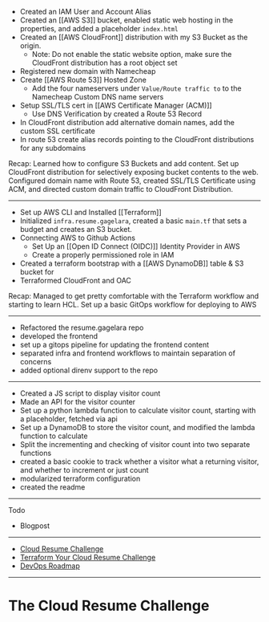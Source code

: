 - Created an IAM User and Account Alias
- Created an [[AWS S3]] bucket, enabled static web hosting in the properties, and added a placeholder `index.html`
- Created an [[AWS CloudFront]] distribution with my S3 Bucket as the origin. 
	- Note: Do not enable the static website option, make sure the CloudFront distribution has a root object set 
- Registered new domain with Namecheap
- Create [[AWS Route 53]] Hosted Zone
	- Add the four nameservers under `Value/Route traffic to` to the Namecheap Custom DNS name servers
- Setup SSL/TLS cert in [[AWS Certificate Manager (ACM)]] 
	- Use DNS Verification by created a Route 53 Record
- In CloudFront distribution add alternative domain names, add the custom SSL certificate
- In route 53 create alias records pointing to the CloudFront distributions for any subdomains

Recap: Learned how to configure S3 Buckets and add content. Set up CloudFront distribution for selectively exposing bucket contents to the web. Configured domain name with Route 53, created SSL/TLS Certificate using ACM, and directed custom domain traffic to CloudFront Distribution. 

---

- Set up AWS CLI and Installed [[Terraform]] 
- Initialized `infra.resume.gagelara`, created a basic `main.tf` that sets a budget and creates an S3 bucket. 
- Connecting AWS to Github Actions
	- Set Up an [[Open ID Connect (OIDC)]] Identity Provider in AWS
	- Create a properly permissioned role in IAM
- Created a terraform bootstrap with a [[AWS DynamoDB]] table & S3 bucket for 
- Terraformed CloudFront and OAC

Recap: Managed to get pretty comfortable with the Terraform workflow and starting to learn HCL. Set up a basic GitOps workflow for deploying to AWS 

---

- Refactored the resume.gagelara repo
- developed the frontend
- set up a gitops pipeline for updating the frontend content
- separated infra and frontend workflows to maintain separation of concerns 
- added optional direnv support to the repo

---

- Created a JS script to display visitor count
- Made an API for the visitor counter
- Set up a python lambda function to calculate visitor count, starting with a placeholder, fetched via api
- Set up a DynamoDB to store the visitor count, and modified the lambda function to calculate
- Split the incrementing and checking of visitor count into two separate functions
- created a basic cookie to track whether a visitor what a returning visitor, and whether to increment or just count
- modularized terraform configuration
- created the readme

---

Todo
- Blogpost

---
- [Cloud Resume Challenge](https://cloudresumechallenge.dev/docs/the-challenge/aws/)
- [Terraform Your Cloud Resume Challenge](https://cloudresumechallenge.dev/docs/extensions/terraform-getting-started/)
- [DevOps Roadmap](https://roadmap.sh/devops)

---


# The Cloud Resume Challenge

